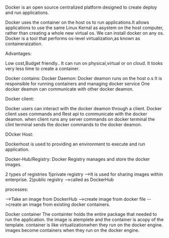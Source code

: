 Docker is an open source centralized platform designed to create deploy and run applications.

Docker uses the container on the host os to run applications.It allows applications to use the same Linux Kernal as asystem on the host computer,
rather than creating a whole new virtual os.
We can install docker on any os.
Docker is a tool that performs os-level virtualization,as known as containeraization.

Advantages:

Low cost,Budget friendly..
It can run on physical,virtual or on cloud.
It tooks very less time to create a container.

Docker contains:
Docker Daemon:
Docker deamon runs on the host o.s
It is responsible for running containers and managing docker service
One docker deamon can communicate with other docker deamon.

Docker client:

Docker users can interact with the docker deamon through a client.
Docker client uses commands and Rest api to communicate with the docker deamon.
when client runs any server commands on docker terminal the clint terminal sends the docker commands to the docker deamon.

DOcker Host:

Dockerhost is used to providing an environment to execute and run application.

Docker-Hub/Registry:
Docker Registry manages and store the docker images.

2 types of registries
1)private registry -->It is used for sharing images within enterprise.
2)public registry -->called as DockerHub

processes:

-->Take an image from DockerHub
-->create image from docker file
-->create an image from existing docker containers.

Docker container
The containter holds the entire package that needed to run the application.
the image is atemplete and the container is acopy of the template.
container is like virtualizationwhen they run on the docker engine.
images become containers when they run on the docker engine.


